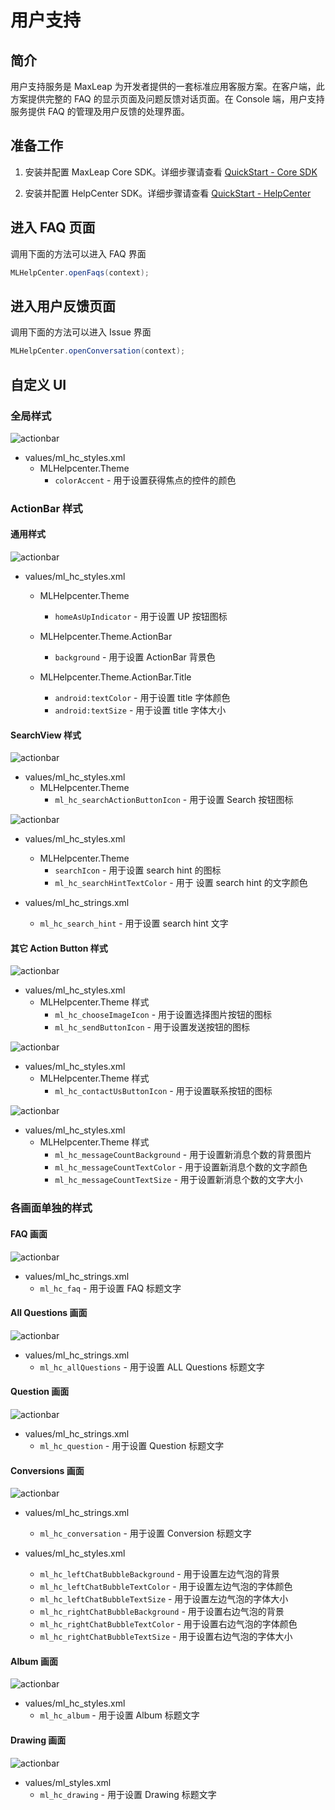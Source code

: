 
# 用户支持

## 简介

用户支持服务是 MaxLeap 为开发者提供的一套标准应用客服方案。在客户端，此方案提供完整的 FAQ 的显示页面及问题反馈对话页面。在 Console 端，用户支持服务提供 FAQ 的管理及用户反馈的处理界面。

## 准备工作

1. 安装并配置 MaxLeap Core SDK。详细步骤请查看 [QuickStart - Core SDK](ML_DOCS_LINK_PLACEHOLDER_SDK_QUICKSTART_ANDROID)

2. 安装并配置 HelpCenter SDK。详细步骤请查看 [QuickStart - HelpCenter](ML_DOCS_LINK_PLACEHOLDER_SDK_QUICKSTART_ANDROID)

## 进入 FAQ 页面

调用下面的方法可以进入 FAQ 界面

```java
MLHelpCenter.openFaqs(context);
```

## 进入用户反馈页面

调用下面的方法可以进入 Issue 界面

```java
MLHelpCenter.openConversation(context);
```

## 自定义 UI

### 全局样式

![actionbar](../../../images/hc_colorAccent.png)

- values/ml_hc_styles.xml
	- MLHelpcenter.Theme
		- `colorAccent` - 用于设置获得焦点的控件的颜色

### ActionBar 样式

#### 通用样式

![actionbar](../../../images/hc_actionbar.png)

- values/ml_hc_styles.xml
	- MLHelpcenter.Theme
		- `homeAsUpIndicator` - 用于设置 UP 按钮图标

    - MLHelpcenter.Theme.ActionBar
		- `background` - 用于设置 ActionBar 背景色

    - MLHelpcenter.Theme.ActionBar.Title
		- `android:textColor` - 用于设置 title 字体颜色
		- `android:textSize` - 用于设置 title 字体大小

#### SearchView 样式

![actionbar](../../../images/hc_search1.png)

- values/ml_hc_styles.xml
	- MLHelpcenter.Theme
		- `ml_hc_searchActionButtonIcon` - 用于设置 Search 按钮图标

![actionbar](../../../images/hc_search2.png)

- values/ml_hc_styles.xml
	- MLHelpcenter.Theme
		- `searchIcon` - 用于设置 search hint 的图标
		- `ml_hc_searchHintTextColor` - 用于 设置 search hint 的文字颜色

- values/ml_hc_strings.xml
	- `ml_hc_search_hint` - 用于设置 search hint 文字


#### 其它 Action Button 样式

![actionbar](../../../images/hc_actionbutton1.png)

- values/ml_hc_styles.xml
	- MLHelpcenter.Theme 样式
		- `ml_hc_chooseImageIcon` - 用于设置选择图片按钮的图标
		- `ml_hc_sendButtonIcon` - 用于设置发送按钮的图标

![actionbar](../../../images/hc_actionbutton2.png)

- values/ml_hc_styles.xml
	- MLHelpcenter.Theme 样式
		- `ml_hc_contactUsButtonIcon` - 用于设置联系按钮的图标

![actionbar](../../../images/hc_contactus2.png)

- values/ml_hc_styles.xml
	- MLHelpcenter.Theme 样式
		- `ml_hc_messageCountBackground` - 用于设置新消息个数的背景图片
		- `ml_hc_messageCountTextColor` - 用于设置新消息个数的文字颜色
		- `ml_hc_messageCountTextSize` - 用于设置新消息个数的文字大小

### 各画面单独的样式

#### FAQ 画面

![actionbar](../../../images/hc_faq.png)

- values/ml_hc_strings.xml
	- `ml_hc_faq` - 用于设置 FAQ 标题文字

#### All Questions 画面

![actionbar](../../../images/hc_allQuestions.png)

- values/ml_hc_strings.xml
	- `ml_hc_allQuestions` - 用于设置 ALL Questions 标题文字

#### Question 画面

![actionbar](../../../images/hc_question.png)

- values/ml_hc_strings.xml
	- `ml_hc_question` - 用于设置 Question 标题文字

#### Conversions 画面

![actionbar](../../../images/hc_conversion.png)

- values/ml_hc_strings.xml
	- `ml_hc_conversation` - 用于设置 Conversion 标题文字

- values/ml_hc_styles.xml
	- `ml_hc_leftChatBubbleBackground` - 用于设置左边气泡的背景
	- `ml_hc_leftChatBubbleTextColor` - 用于设置左边气泡的字体颜色
    - `ml_hc_leftChatBubbleTextSize` - 用于设置左边气泡的字体大小
	- `ml_hc_rightChatBubbleBackground` - 用于设置右边气泡的背景
	- `ml_hc_rightChatBubbleTextColor` - 用于设置右边气泡的字体颜色
	- `ml_hc_rightChatBubbleTextSize` - 用于设置右边气泡的字体大小

#### Album 画面

![actionbar](../../../images/hc_album.png)

- values/ml_hc_styles.xml
	- `ml_hc_album` - 用于设置 Album 标题文字

#### Drawing 画面

![actionbar](../../../images/hc_drawing.png)

- values/ml_styles.xml
	- `ml_hc_drawing` - 用于设置 Drawing 标题文字





